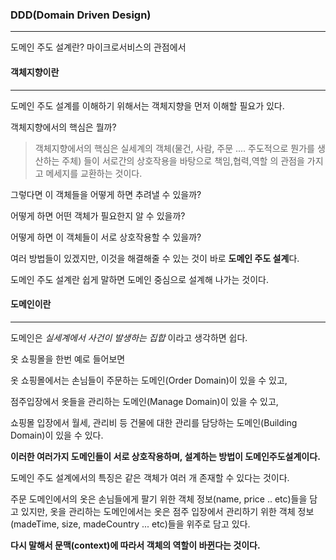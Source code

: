 ### DDD(Domain Driven Design)

------

도메인 주도 설계란? 마이크로서비스의 관점에서



#### 객체지향이란

------

도메인 주도 설계를 이해하기 위해서는 객체지향을 먼저 이해할 필요가 있다.

객체지향에서의 핵심은 뭘까?

> 객체지향에서의 핵심은 실세계의 객체(물건, 사람, 주문 .... 주도적으로 뭔가를 생산하는 주체) 들이
> 서로간의 상호작용을 바탕으로 책임,협력,역할 의 관점을 가지고 메세지를 교환하는 것이다.

그렇다면 이 객체들을 어떻게 하면 추려낼 수 있을까?

어떻게 하면 어떤 객체가 필요한지 알 수 있을까?

어떻게 하면 이 객체들이 서로 상호작용할 수 있을까?

 

여러 방법들이 있겠지만, 이것을 해결해줄 수 있는 것이 바로 **도메인 주도 설계**다.

도메인 주도 설계란 쉽게 말하면 도메인 중심으로 설계해 나가는 것이다.



#### 도메인이란

------

도메인은 *실세계에서 사건이 발생하는 집합* 이라고 생각하면 쉽다.

옷 쇼핑몰을 한번 예로 들어보면

옷 쇼핑몰에서는 손님들이 주문하는 도메인(Order Domain)이 있을 수 있고,

점주입장에서 옷들을 관리하는 도메인(Manage Domain)이 있을 수 있고,

쇼핑몰 입장에서 월세, 관리비 등 건물에 대한 관리를 담당하는 도메인(Building Domain)이 있을 수 있다.

**이러한 여러가지 도메인들이 서로 상호작용하며, 설계하는 방법이 도메인주도설계이다.** 

도메인 주도 설계에서의 특징은 같은 객체가 여러 개 존재할 수 있다는 것이다. 

주문 도메인에서의 옷은 손님들에게 팔기 위한 객체 정보(name, price .. etc)들을 담고 있지만, 옷을 관리하는 도메인에서는 옷은 점주 입장에서 관리하기 위한 객체 정보(madeTime, size, madeCountry ... etc)들을 위주로 담고 있다.

**다시 말해서 문맥(context)에 따라서 객체의 역할이 바뀐다는 것이다.**

